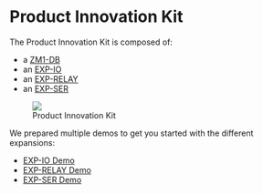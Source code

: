 # Product Innovation Kit

The Product Innovation Kit is composed of:

- a [ZM1-DB](../../hardware/ZM1-Development-Board.md)
- an [EXP-IO](../../hardware/EXP-IO.md)
- an [EXP-RELAY](../../hardware/EXP-RELAY.md)
- an [EXP-SER](../../hardware/EXP-SER.md)

<figure>
  <a data-fancybox="gallery" href="../img/product-innovation-kit.jpg">
  <img src="../img/product-innovation-kit.jpg" />
  </a>
  <figcaption>Product Innovation Kit</figcaption>
</figure>

We prepared multiple demos to get you started with the different expansions:

- [EXP-IO Demo](exp-io.md)
- [EXP-RELAY Demo](exp-relay.md)
- [EXP-SER Demo](exp-ser.md)
